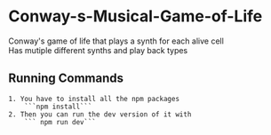 # Conway-s-Musical-Game-of-Life
Conway's game of life that plays a synth for each alive cell   
Has mutiple different synths and play back types  
   
## Running Commands   
    1. You have to install all the npm packages   
        ```npm install```
    2. Then you can run the dev version of it with   
        ``` npm run dev```
